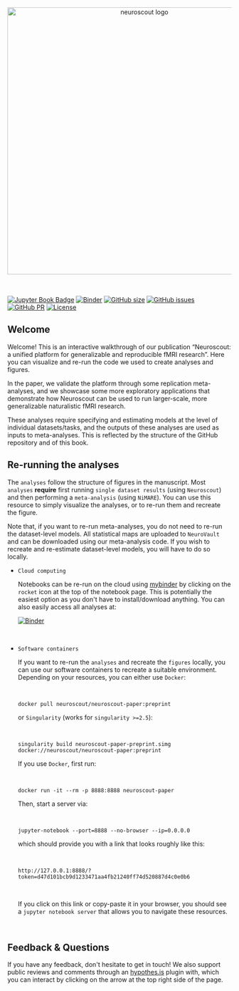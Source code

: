 <center>
<img src="https://neuroscout.org/static/Neuroscout_Simple_Wide.svg" alt="neuroscout logo" width="600" style="margin:0 0 0 0"/>
</center>

</br>
</br>

[![Jupyter Book Badge](https://jupyterbook.org/badge.svg)](https://neuroscout.github.io/neuroscout-paper)
[![Binder](https://mybinder.org/badge_logo.svg)](https://mybinder.org/v2/gh/neuroscout/neuroscout-paper/HEAD)
[![GitHub size](https://img.shields.io/github/repo-size/neuroscout/neuroscout-paper)](https://github.com/neuroscout/neuroscout-paper/archive/master.zip)
[![GitHub issues](https://img.shields.io/github/issues/neuroscout/neuroscout-paper?style=plastic)](https://github.com/neuroscout/neuroscout-paper/issues)
[![GitHub PR](https://img.shields.io/github/issues-pr/neuroscout/neuroscout-paper)](https://github.com/neuroscout/neuroscout-paper/pulls)
[![License](https://img.shields.io/github/license/neuroscout/neuroscout-paper)](https://github.com/neuroscout/neuroscout-paper)




## Welcome
Welcome! This is an interactive walkthrough of our publication “Neuroscout: a unified platform for generalizable and reproducible fMRI research”. Here you can visualize and re-run the code we used to create analyses and figures. 

In the paper, we validate the platform through some replication meta-analyses, and we showcase some more exploratory  applications that demonstrate how Neuroscout can be used to run larger-scale, more generalizable naturalistic fMRI research.

These analyses require specifying and estimating models at the level of individual datasets/tasks, and the outputs of these analyses are used as inputs to meta-analyses. This is reflected by the structure of the GitHub repository and of this book.

## Re-running the analyses
The `analyses` follow the structure of figures in the manuscript. Most `analyses` **require** first running `single dataset results` (using `Neuroscout`) and then performing a `meta-analysis` (using `NiMARE`).
You can use this resource to simply visualize the analyses, or to re-run them and recreate the figure.

Note that, if you want to re-run meta-analyses, you do not need to re-run the dataset-level models. All statistical maps are uploaded to `NeuroVault` and can be downloaded using our meta-analysis code. If you wish to recreate and re-estimate dataset-level models, you will have to do so locally.

- `Cloud computing`

   Notebooks can be re-run on the cloud using [mybinder](https://mybinder.org/) by clicking on the `rocket` icon at the top of the notebook page. This is potentially the easiest option as you don't have to install/download anything. You can also easily access all analyses at:

   [![Binder](https://mybinder.org/badge_logo.svg)](https://mybinder.org/v2/gh/neuroscout/neuroscout-paper/HEAD)

</br>

- `Software containers`   

   If you want to re-run the `analyses` and recreate the `figures` locally, you can use our software containers to recreate a suitable environment. Depending on your resources, you can either use `Docker`:

   </br>

   ```
   docker pull neuroscout/neuroscout-paper:preprint
   ```

   or `Singularity` (works for `singularity >=2.5`):

   </br>

   ```
   singularity build neuroscout-paper-preprint.simg docker://neuroscout/neuroscout-paper:preprint
   ```


   If you use `Docker`, first run:

   </br>

   ```
   docker run -it --rm -p 8888:8888 neuroscout-paper
   ```

   Then, start a server via:

   </br>

   ```
   jupyter-notebook --port=8888 --no-browser --ip=0.0.0.0
   ```

   which should provide you with a link that looks roughly like this:

   </br>

   ```http://127.0.0.1:8888/?token=d47d101bcb9d1233471aa4fb21240ff74d520887d4c0e0b6```

   </br>

   If you click on this link or copy-paste it in your browser, you should
   see a `jupyter notebook server` that allows you to navigate these resources.

   </br>

## Feedback & Questions
If you have any feedback, don't hesitate to get in touch!
We also support public reviews and comments through an [hypothes.is](https://web.hypothes.is/) plugin with, which you can interact by clicking on the arrow at the top right side of the page.